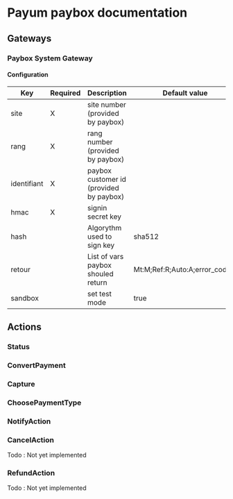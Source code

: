 # Payum paybox documentation 

## Gateways

### Paybox System Gateway

#### Configuration

Key | Required | Description | Default value
------------ | ------------- | ------------- | -------------
site | X | site number (provided by paybox) |
rang | X | rang number (provided by paybox) |
identifiant | X | paybox customer id (provided by paybox) |
hmac | X | signin secret key |
hash | | Algorythm used to sign key | sha512
retour | | List of vars paybox shouled return | Mt:M;Ref:R;Auto:A;error_code:E
sandbox | | set test mode | true

## Actions

### Status

### ConvertPayment

### Capture

### ChoosePaymentType

### NotifyAction

### CancelAction

Todo : Not yet implemented

### RefundAction

Todo : Not yet implemented
